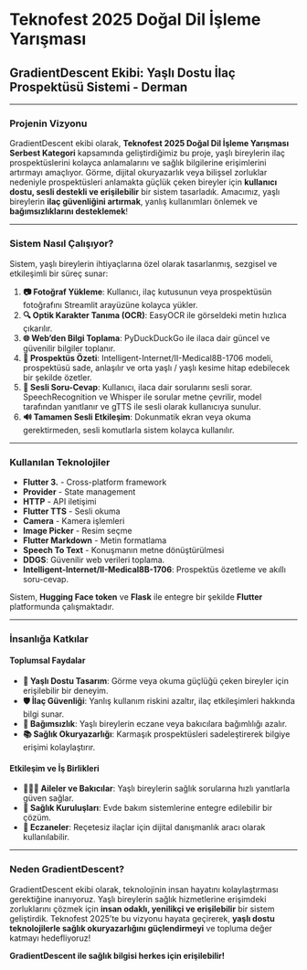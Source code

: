 

# Teknofest 2025 Doğal Dil İşleme Yarışması  
## **GradientDescent Ekibi: Yaşlı Dostu İlaç Prospektüsü Sistemi - Derman**

---

### **Projenin Vizyonu**

GradientDescent ekibi olarak, **Teknofest 2025 Doğal Dil İşleme Yarışması Serbest Kategori** kapsamında geliştirdiğimiz bu proje, yaşlı bireylerin ilaç prospektüslerini kolayca anlamalarını ve sağlık bilgilerine erişimlerini artırmayı amaçlıyor. Görme, dijital okuryazarlık veya bilişsel zorluklar nedeniyle prospektüsleri anlamakta güçlük çeken bireyler için **kullanıcı dostu, sesli destekli ve erişilebilir** bir sistem tasarladık. Amacımız, yaşlı bireylerin **ilaç güvenliğini artırmak**, yanlış kullanımları önlemek ve **bağımsızlıklarını desteklemek**!

---

### **Sistem Nasıl Çalışıyor?**

Sistem, yaşlı bireylerin ihtiyaçlarına özel olarak tasarlanmış, sezgisel ve etkileşimli bir süreç sunar:

1. **📷 Fotoğraf Yükleme**: Kullanıcı, ilaç kutusunun veya prospektüsün fotoğrafını Streamlit arayüzüne kolayca yükler.
2. **🔍 Optik Karakter Tanıma (OCR)**: EasyOCR ile görseldeki metin hızlıca çıkarılır.
3. **🌐 Web’den Bilgi Toplama**: PyDuckDuckGo ile ilaca dair güncel ve güvenilir bilgiler toplanır.
4. **📝 Prospektüs Özeti**: Intelligent-Internet/II-Medical8B-1706 modeli, prospektüsü sade, anlaşılır ve orta yaşlı / yaşlı kesime hitap edebilecek bir şekilde özetler.
5. **🎤 Sesli Soru-Cevap**: Kullanıcı, ilaca dair sorularını sesli sorar. SpeechRecognition ve Whisper ile sorular metne çevrilir, model tarafından yanıtlanır ve gTTS ile sesli olarak kullanıcıya sunulur.
6. **🔊 Tamamen Sesli Etkileşim**: Dokunmatik ekran veya okuma gerektirmeden, sesli komutlarla sistem kolayca kullanılır.

---

### **Kullanılan Teknolojiler**

- **Flutter 3.** - Cross-platform framework
- **Provider** - State management
- **HTTP** - API iletişimi
- **Flutter TTS** - Sesli okuma
- **Camera** - Kamera işlemleri
- **Image Picker** - Resim seçme
- **Flutter Markdown** - Metin formatlama
- **Speech To Text** - Konuşmanın metne dönüştürülmesi
- **DDGS**: Güvenilir web verileri toplama.
- **Intelligent-Internet/II-Medical8B-1706**: Prospektüs özetleme ve akıllı soru-cevap.

Sistem, **Hugging Face token**  ve **Flask** ile entegre bir şekilde **Flutter** platformunda çalışmaktadır.

---

### **İnsanlığa Katkılar**

#### **Toplumsal Faydalar**
- **👴 Yaşlı Dostu Tasarım**: Görme veya okuma güçlüğü çeken bireyler için erişilebilir bir deneyim.
- **🛡️ İlaç Güvenliği**: Yanlış kullanım riskini azaltır, ilaç etkileşimleri hakkında bilgi sunar.
- **🌟 Bağımsızlık**: Yaşlı bireylerin eczane veya bakıcılara bağımlılığı azalır.
- **📚 Sağlık Okuryazarlığı**: Karmaşık prospektüsleri sadeleştirerek bilgiye erişimi kolaylaştırır.

#### **Etkileşim ve İş Birlikleri**
- **👨‍👩‍👧 Aileler ve Bakıcılar**: Yaşlı bireylerin sağlık sorularına hızlı yanıtlarla güven sağlar.
- **🏥 Sağlık Kuruluşları**: Evde bakım sistemlerine entegre edilebilir bir çözüm.
- **💊 Eczaneler**: Reçetesiz ilaçlar için dijital danışmanlık aracı olarak kullanılabilir.

---

### **Neden GradientDescent?**

GradientDescent ekibi olarak, teknolojinin insan hayatını kolaylaştırması gerektiğine inanıyoruz. Yaşlı bireylerin sağlık hizmetlerine erişimdeki zorluklarını çözmek için **insan odaklı, yenilikçi ve erişilebilir** bir sistem geliştirdik. Teknofest 2025’te bu vizyonu hayata geçirerek, **yaşlı dostu teknolojilerle sağlık okuryazarlığını güçlendirmeyi** ve topluma değer katmayı hedefliyoruz!

**GradientDescent ile sağlık bilgisi herkes için erişilebilir!**

